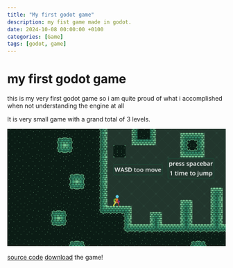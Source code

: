 ```yaml
---
title: "My first godot game"
description: my fist game made in godot.
date: 2024-10-08 00:00:00 +0100
categories: [Game]
tags: [godot, game]
---
```


# my first godot game

this is my very first godot game so i am quite proud of what i accomplished when not understanding the engine at all

It is very small game with a grand total of 3 levels.

![me](/assets/img/post/first-godot-game.png)

[source code](https://github.com/DeanLemans/2d-platformer-godot) [download](https://github.com/DeanLemans/2d-platformer-godot/releases) the game!

